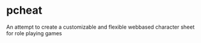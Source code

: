 # pcheat
An attempt to create a customizable and flexible webbased character sheet for role playing games
